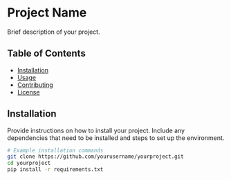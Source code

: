 # Project Name

Brief description of your project.

## Table of Contents

- [Installation](#installation)
- [Usage](#usage)
- [Contributing](#contributing)
- [License](#license)

## Installation

Provide instructions on how to install your project. Include any dependencies that need to be installed and steps to set up the environment.

```bash
# Example installation commands
git clone https://github.com/yourusername/yourproject.git
cd yourproject
pip install -r requirements.txt
